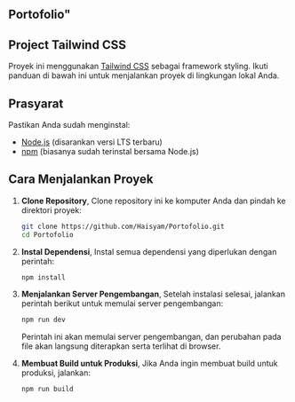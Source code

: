## Portofolio"

## Project Tailwind CSS

Proyek ini menggunakan [Tailwind CSS](https://tailwindcss.com/) sebagai framework styling. Ikuti panduan di bawah ini untuk menjalankan proyek di lingkungan lokal Anda.

## Prasyarat

Pastikan Anda sudah menginstal:

- [Node.js](https://nodejs.org/) (disarankan versi LTS terbaru)
- [npm](https://www.npmjs.com/) (biasanya sudah terinstal bersama Node.js)

## Cara Menjalankan Proyek

1. **Clone Repository**,
   Clone repository ini ke komputer Anda dan pindah ke direktori proyek:

   ```bash
   git clone https://github.com/Haisyam/Portofolio.git
   cd Portofolio
   ```

1. **Instal Dependensi**,
   Instal semua dependensi yang diperlukan dengan perintah:

   ```bash
   npm install
   ```

1. **Menjalankan Server Pengembangan**,
   Setelah instalasi selesai, jalankan perintah berikut untuk memulai server pengembangan:

   ```bash
   npm run dev
   ```

   Perintah ini akan memulai server pengembangan, dan perubahan pada file akan langsung diterapkan serta terlihat di browser.

1. **Membuat Build untuk Produksi**,
   Jika Anda ingin membuat build untuk produksi, jalankan:

   ```bash
   npm run build
   ```
